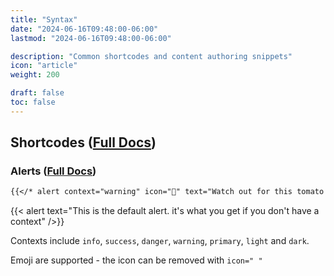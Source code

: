 ```yaml
---
title: "Syntax"
date: "2024-06-16T09:48:00-06:00"
lastmod: "2024-06-16T09:48:00-06:00"

description: "Common shortcodes and content authoring snippets"
icon: "article"
weight: 200 

draft: false 
toc: false 
---
```


## Shortcodes ([Full Docs](https://lotusdocs.dev/docs/shortcodes))

### Alerts ([Full Docs](https://lotusdocs.dev/docs/shortcodes/alerts))

```md
{{</* alert context="warning" icon="🍅" text="Watch out for this tomato!" */>}}
```

{{< alert text="This is the default alert. it's what you get if you don't have a context" />}}

Contexts include `info`, `success`, `danger`, `warning`, `primary`, `light` and `dark`. 

Emoji are supported - the icon can be removed with `icon=" "` 